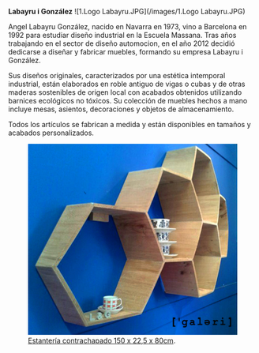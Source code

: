 **Labayru i González**    ![1.Logo Labayru.JPG](/images/1.Logo Labayru.JPG)

Angel Labayru González, nacido en Navarra en 1973, vino a Barcelona en 1992 para estudiar diseño industrial en la Escuela Massana. Tras años trabajando en el sector de diseño automocion, en el año 2012 decidió dedicarse a diseñar y fabricar muebles, formando su empresa Labayru i González.

Sus diseños originales, caracterizados por una estética intemporal industrial, están elaborados en roble antiguo de vigas o cubas y de otras maderas sostenibles de origen local con acabados obtenidos utilizando barnices ecológicos no tóxicos.
Su colección de muebles hechos a mano incluye mesas, asientos, decoraciones y objetos de almacenamiento.

Todos los artículos se fabrican a medida y están disponibles en tamaños y acabados personalizados.

<figure>
	<img src="/images/PRESTATGERIA.jpg">
	<figcaption><a href="Estantería"
    title="Estantería contrachapado 150x22,5x80cm.">Estantería contrachapado 150 x 22,5 x 80cm</a>.</figcaption>
</figure>